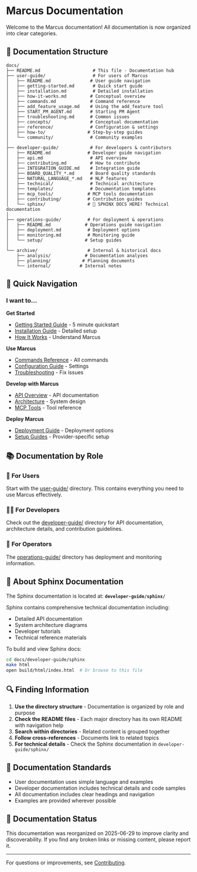 # Marcus Documentation

Welcome to the Marcus documentation! All documentation is now organized into clear categories.

## 📁 Documentation Structure

```
docs/
├── README.md                    # This file - Documentation hub
├── user-guide/                  # For users of Marcus
│   ├── README.md               # User guide navigation
│   ├── getting-started.md       # Quick start guide
│   ├── installation.md          # Detailed installation
│   ├── how-it-works.md         # Conceptual overview
│   ├── commands.md             # Command reference
│   ├── add_feature_usage.md    # Using the add_feature tool
│   ├── START_PM_AGENT.md       # Starting PM Agent
│   ├── troubleshooting.md      # Common issues
│   ├── concepts/               # Conceptual documentation
│   ├── reference/              # Configuration & settings
│   ├── how-to/                # Step-by-step guides
│   └── community/              # Community examples
│
├── developer-guide/            # For developers & contributors
│   ├── README.md              # Developer guide navigation
│   ├── api.md                  # API overview
│   ├── contributing.md         # How to contribute
│   ├── INTEGRATION_GUIDE.md    # Integration guide
│   ├── BOARD_QUALITY_*.md      # Board quality standards
│   ├── NATURAL_LANGUAGE_*.md   # NLP features
│   ├── technical/              # Technical architecture
│   ├── templates/              # Documentation templates
│   ├── mcp_tools/             # MCP tools documentation
│   ├── contributing/          # Contribution guides
│   └── sphinx/                # 📖 SPHINX DOCS HERE! Technical documentation
│
├── operations-guide/          # For deployment & operations
│   ├── README.md             # Operations guide navigation
│   ├── deployment.md          # Deployment options
│   ├── monitoring.md          # Monitoring guide
│   └── setup/                # Setup guides
│
└── archive/                   # Internal & historical docs
    ├── analysis/             # Documentation analyses
    ├── planning/            # Planning documents
    └── internal/           # Internal notes

```

## 🎯 Quick Navigation

### I want to...

**Get Started**
- [Getting Started Guide](user-guide/getting-started.md) - 5 minute quickstart
- [Installation Guide](user-guide/installation.md) - Detailed setup
- [How It Works](user-guide/how-it-works.md) - Understand Marcus

**Use Marcus**
- [Commands Reference](user-guide/commands.md) - All commands
- [Configuration Guide](user-guide/reference/configuration_guide.md) - Settings
- [Troubleshooting](user-guide/troubleshooting.md) - Fix issues

**Develop with Marcus**
- [API Overview](developer-guide/api.md) - API documentation
- [Architecture](developer-guide/sphinx/source/developer/architecture.md) - System design
- [MCP Tools](developer-guide/mcp_tools/mcp_tools_quick_reference.md) - Tool reference

**Deploy Marcus**
- [Deployment Guide](operations-guide/deployment.md) - Deployment options
- [Setup Guides](operations-guide/setup/) - Provider-specific setup

## 📚 Documentation by Role

### 👤 **For Users**
Start with the [user-guide/](user-guide/) directory. This contains everything you need to use Marcus effectively.

### 👨‍💻 **For Developers**
Check out the [developer-guide/](developer-guide/) directory for API documentation, architecture details, and contribution guidelines.

### 🔧 **For Operators**
The [operations-guide/](operations-guide/) directory has deployment and monitoring information.

## 📖 About Sphinx Documentation

The Sphinx documentation is located at: **`developer-guide/sphinx/`**

Sphinx contains comprehensive technical documentation including:
- Detailed API documentation
- System architecture diagrams
- Developer tutorials
- Technical reference materials

To build and view Sphinx docs:
```bash
cd docs/developer-guide/sphinx
make html
open build/html/index.html  # Or browse to this file
```

## 🔍 Finding Information

1. **Use the directory structure** - Documentation is organized by role and purpose
2. **Check the README files** - Each major directory has its own README with navigation help
3. **Search within directories** - Related content is grouped together
4. **Follow cross-references** - Documents link to related topics
5. **For technical details** - Check the Sphinx documentation in `developer-guide/sphinx/`

## 📝 Documentation Standards

- User documentation uses simple language and examples
- Developer documentation includes technical details and code samples
- All documentation includes clear headings and navigation
- Examples are provided wherever possible

## 🚧 Documentation Status

This documentation was reorganized on 2025-06-29 to improve clarity and discoverability. If you find any broken links or missing content, please report it.

---

For questions or improvements, see [Contributing](developer-guide/contributing.md).